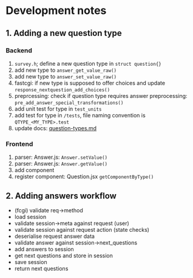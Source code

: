 # Development notes

## 1. Adding a new question type

### Backend

1. `survey.h`; define a new question type in `struct question{}`
2. add new type to `answer_get_value_raw()`
3. add new type to `answer_set_value_raw()`
4. fastcgi: if new type is supposed to offer choices and update `response_nextquestion_add_choices()`
5. preprcessing: check if question type requires answer preprocessing: `pre_add_answer_special_transformations()`
6. add  unit test for type in `test_units`
7. add test for type in `/tests`, file naming convention is `QTYPE_<MY_TYPE>.test`
8. update docs: [question-types.md](question-types.md)

### Frontend

1. parser: Answer.js: `Answer.setValue()`
2. parser: Answer.js: `Answer.getValue()`
3. add component
4. register component: Question.jsx  `getComponentByType()`

## 2. Adding answers workflow

* (fcgi) validate req->method
* load session
* validate session->meta against request (user)
* validate session against request action (state checks)
* deserialise request answer data
* validate answer against session->next_questions
* add answers to session
* get next questions and store in session
* save session
* return next questions


